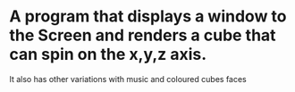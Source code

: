 # A program that displays a window to the Screen and renders a cube that can spin on the x,y,z axis. 

It also has other variations with music and coloured cubes faces
